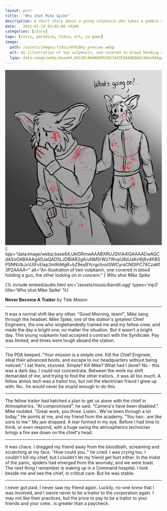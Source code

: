```yaml
---
layout: post
title:  "Who shot Mike Spike"
description: A short story about a young vulpkanin who takes a gamble on a Syndicate job posting.
date:   2022-07-19 03:05:00 +0100
categories: [story]
tags: [story, paradise, tidus, art, in-game]
image:
  path: /assets/images/tidus/mVXLBky_preview.webp
  alt: An illustration of two vulpkanin, one covered in blood holding a gun, the other looking on in concern.
  lqip: data:image/webp;base64,UklGRlAAAABXRUJQVlA4IEQAAADQAQCdASoQAAgAAgA0JaQAAt0AG01NQAD+rF0RWXq9EtNZFmwKhYuLKk0KFLuSuarRZZXMzdny3D+/mltkyKILyAxQAA==
---
```

![Who shot Mike Spike](/assets/images/tidus/mVXLBky.webp){: lqip="data:image/webp;base64,UklGRmwAAABXRUJQVlA4IGAAAADwAQCdASoOABAAAgA0JaQAD5LJDBIAR2gA/uNM5rWz7WvpU8dJaKvl6j6v4KBSPSNNUbJxVJtFvElap3m9hMgR+bZ9esBYcrgchroi0lWCyrsCNGtPC78CzaKf3P2AAAA=" alt="An illustration of two vulpkanin, one covered in blood holding a gun, the other looking on in concern." }
_Who shot Mike Spike_

{%
  include embed/audio.html
  src='/assets/music/bandit.ogg'
  types='mp3'
  title='Who shot Mike Spike'
%}


**Never Become A Traitor**
*by Tide Mason*

----

It was a normal shift like any other. "Good Morning, team!", Mike sang through the headset. Mike Spike, one of the station's greatest Chief Engineers, the one who singlehandedly trained me and my fellow crew, and made the day a bright one, no matter the situation. But it wasn't a bright day. This young vulpkanin had accepted a contract with the Syndicate. Pay was limited, and times were tough aboard the station.


----

The PDA beeped. "Your mission is a simple one. Kill the Chief Engineer, steal their advanced boots, and escape to our headquarters without being noticed." I sat there, stunned. Simple? Kill Mike? What had I done? No - this was a dark day. I could not concentrate. Between the work my shift demanded of me, and trying to find the other traitors.. it was all too much. A fellow atmos tech was a traitor too, but not the electrician friend I grew up with. No.. he would never be stupid enough to do this.

----


The fellow traitor had hatched a plan to get us alone with the chief in Atmospherics. "AI compromised", he said. "Camera's have been disabled.". Mike nodded. "Great work, you three. Listen.. We've been through a lot today." He points at me, and my friend from the academy. "You two.. are like sons to me." My jaw dropped. A tear formed in my eye. Before I had time to think, or even respond, with a huge swing the atmospherics technician brings a fire axe down on the chief's head.

----


It was chaos. I dragged my friend away from the bloodbath, screaming and scratching at my face. "How could you.." he cried. I was crying too. I couldn't kill my chief, but I couldn't let my friend get hurt either. In the midst of the panic, spiders had emerged from the anomaly, and we were toast. The next thing I remember is waking up in a Command hospital. I look beside me and see the chief, in critical care. But he was stable.

----

I never got paid. I never saw my friend again. Luckily, no-one knew that I was involved, and I swore never to be a traitor to the corporation again. I may not like their practices, but the price to pay to be a traitor to your friends and your crew.. is greater than a paycheck.

